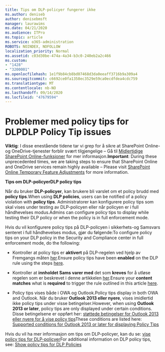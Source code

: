 ```yaml
---
title: Tips om DLP-policyer fungerer ikke
ms.author: deniseb
author: denisebmsft
manager: laurawims
ms.date: 04/21/2020
ms.audience: ITPro
ms.topic: article
ms.service: o365-administration
ROBOTS: NOINDEX, NOFOLLOW
localization_priority: Normal
ms.assetid: c03d30be-474a-4a34-b3c0-240eb2a2c466
ms.custom:
- "1428"
- "3200001"
ms.openlocfilehash: 1e1f9b84cb8bd07468d3da0eeaff3716b9a309a4
ms.sourcegitcommit: c6692ce0fa1358ec3529e59ca0ecdfdea4cdc759
ms.translationtype: MT
ms.contentlocale: nb-NO
ms.lasthandoff: 09/14/2020
ms.locfileid: "47679594"
---
```

# <a name="dlp-policy-tip-issues"></a><span data-ttu-id="61c7a-102">Problemer med policy tips for DLP</span><span class="sxs-lookup"><span data-stu-id="61c7a-102">DLP Policy Tip issues</span></span>

<span data-ttu-id="61c7a-103">**Viktig**: I disse enestående tidene tar vi grep for å sikre at SharePoint Online-og OneDrive-tjenester forblir svært tilgjengelige – Gå til [Midlertidige SharePoint Online-funksjoner](https://aka.ms/ODSPAdjustments) for mer informasjon.</span><span class="sxs-lookup"><span data-stu-id="61c7a-103">**Important**: During these unprecedented times, we are taking steps to ensure that SharePoint Online and OneDrive services remain highly available – Please visit [SharePoint Online Temporary Feature Adjustments](https://aka.ms/ODSPAdjustments) for more information.</span></span>

<span data-ttu-id="61c7a-104">**Tips om DLP-policyer**</span><span class="sxs-lookup"><span data-stu-id="61c7a-104">**DLP policy tips**</span></span>

<span data-ttu-id="61c7a-105">Når du bruker **DLP-policyer**, kan brukere bli varslet om et policy brudd med **policy tips**.</span><span class="sxs-lookup"><span data-stu-id="61c7a-105">When using **DLP policies**, users can be notified of a policy violation with **policy tips**.</span></span> <span data-ttu-id="61c7a-106">Administratorer kan konfigurere policy tips som skal vises under testing av DLP-policyen eller når policyen er i full håndhevelses modus.</span><span class="sxs-lookup"><span data-stu-id="61c7a-106">Admins can configure policy tips to display while testing their DLP policy or when the policy is in full enforcement mode.</span></span>
  
<span data-ttu-id="61c7a-107">Hvis du vil konfigurere policy tips på DLP-policyen i sikkerhets-og Samsvars senteret i full håndhevelses modus, gjør du følgende:</span><span class="sxs-lookup"><span data-stu-id="61c7a-107">To configure policy tips on your DLP policy in the Security and Compliance center in full enforcement mode, do the following:</span></span>
  
- <span data-ttu-id="61c7a-108">Kontroller at policy tips er **aktivert** på DLP-regelen ved hjelp av Fremgangs måten [her](https://docs.microsoft.com/microsoft-365/compliance/use-notifications-and-policy-tips).</span><span class="sxs-lookup"><span data-stu-id="61c7a-108">Ensure policy tips have been **enabled** on the DLP rule using the steps [here](https://docs.microsoft.com/microsoft-365/compliance/use-notifications-and-policy-tips).</span></span>

- <span data-ttu-id="61c7a-109">Kontroller at **innholdet Sams varer med** det som **kreves** for å utløse regelen som er beskrevet i denne artikkelen [her](https://docs.microsoft.com/microsoft-365/compliance/sensitive-information-type-entity-definitions).</span><span class="sxs-lookup"><span data-stu-id="61c7a-109">Ensure your **content matches** what is **required** to trigger the rule outlined in this article [here](https://docs.microsoft.com/microsoft-365/compliance/sensitive-information-type-entity-definitions).</span></span>

- <span data-ttu-id="61c7a-110">Policy tips vises både i OWA og Outlook.</span><span class="sxs-lookup"><span data-stu-id="61c7a-110">Policy tips display in both OWA and Outlook.</span></span> <span data-ttu-id="61c7a-111">Når du bruker **Outlook 2013 eller nyere**, vises imidlertid ikke policy tips under visse betingelser.</span><span class="sxs-lookup"><span data-stu-id="61c7a-111">However, when using **Outlook 2013 or later**, policy tips are only displayed under certain conditions.</span></span> <span data-ttu-id="61c7a-112">Disse betingelsene er oppført her: [støttede betingelser for Outlook 2013 eller nyere for å vise policy tips](https://docs.microsoft.com/microsoft-365/compliance/use-notifications-and-policy-tips)</span><span class="sxs-lookup"><span data-stu-id="61c7a-112">These conditions are listed here: [Supported conditions for Outlook 2013 or later for displaying Policy Tips](https://docs.microsoft.com/microsoft-365/compliance/use-notifications-and-policy-tips)</span></span>

<span data-ttu-id="61c7a-113">Hvis du vil ha mer informasjon om tips om DLP-policyer, kan du se: [vise policy tips for DLP-policyer](https://docs.microsoft.com/microsoft-365/compliance/use-notifications-and-policy-tips)</span><span class="sxs-lookup"><span data-stu-id="61c7a-113">For additional information on DLP policy tips, see: [Show policy tips for DLP Policies](https://docs.microsoft.com/microsoft-365/compliance/use-notifications-and-policy-tips)</span></span>
  